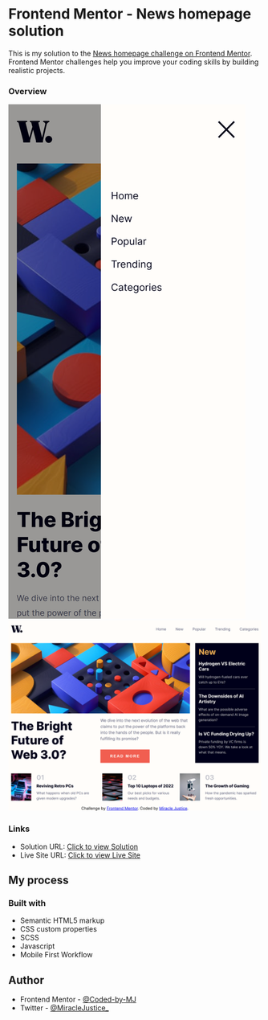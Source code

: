 # Frontend Mentor - News homepage solution

This is my solution to the [News homepage challenge on Frontend Mentor](https://www.frontendmentor.io/challenges/news-homepage-H6SWTa1MFl). Frontend Mentor challenges help you improve your coding skills by building realistic projects. 


### Overview
![Mobile view](mobile.png)
![Desktop view](desktop.png)






### Links

- Solution URL: [Click to view Solution](https://www.frontendmentor.io/solutions/responsive-news-homepage-Izk-ZW3RlR)
- Live Site URL: [Click to view Live Site](https://coded-by-mj.github.io/Front-end-Mentor-Challenge8/)



## My process

### Built with
- Semantic HTML5 markup
- CSS custom properties
- SCSS
- Javascript
- Mobile First Workflow




## Author


- Frontend Mentor - [@Coded-by-MJ](https://www.frontendmentor.io/profile/Coded-by-MJ)
- Twitter - [@MiracleJustice_](https://twitter.com/MiracleJustice_)
